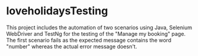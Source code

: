 # loveholidaysTesting
This project includes the automation of two scenarios using Java, Selenium WebDriver and TestNg for the testing of the "Manage my booking" page.
The first scenario fails as the expected message contains the word "number" whereas the actual error message doesn't.
